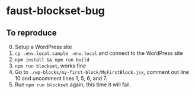 # faust-blockset-bug

## To reproduce
0. Setup a WordPress site
1. `cp .env.local.sample .env.local` and connect to the WordPress site
2. `npm install && npm run build`
3. `npm run blockset`, works fine
4. Go to `./wp-blocks/my-first-block/MyFirstBlock.jsx`, comment out line 10 and uncomment lines 1, 5, 6, and 7.
5. Run `npm run blockset` again, this time it will fail.

